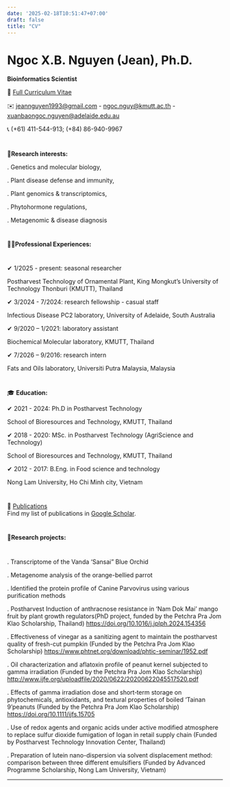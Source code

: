 ```yaml
---
date: '2025-02-18T10:51:47+07:00'
draft: false
title: "CV"
---
```


#    Ngoc X.B. Nguyen (Jean), Ph.D.
 **Bioinformatics Scientist**

🔎 [Full Curriculum Vitae](https://ngoc-xb-nguyen.github.io/mysite/files/CV_2025.pdf)



✉️ jeannguyen1993@gmail.com - ngoc.nguy@kmutt.ac.th - 
xuanbaongoc.nguyen@adelaide.edu.au

📞 (+61) 411-544-913; (+84) 86-940-9967
#
🔬**Research interests:**

. Genetics and molecular biology,

. Plant disease defense and immunity,

. Plant genomics & transcriptomics,

. Phytohormone regulations,

. Metagenomic & disease diagnosis
# 
👩‍💼**Professional Experiences:**
#
✔ 1/2025 - present: seasonal researcher

Postharvest Technology of Ornamental Plant, King Mongkut’s University of Technology Thonburi (KMUTT), Thailand

✔ 3/2024 - 7/2024: research fellowship - casual staff

Infectious Disease PC2 laboratory, University of Adelaide, South Australia

✔ 9/2020 – 1/2021: laboratory assistant

Biochemical Molecular laboratory, KMUTT, Thailand

✔ 7/2026 – 9/2016: research intern

Fats and Oils laboratory, Universiti Putra Malaysia, Malaysia
#
🎓 **Education:**

✔ 2021 - 2024: Ph.D in Postharvest Technology

School of Bioresources and Technology, KMUTT, Thailand

✔ 2018 - 2020: MSc. in Postharvest Technology (AgriScience and Technology)

School of Bioresources and Technology, KMUTT, Thailand

✔ 2012 - 2017: B.Eng. in Food science and technology

Nong Lam University, Ho Chi Minh city, Vietnam
#
🔎 [Publications](https://scholar.google.com/citations?user=kUjOJhMAAAAJ&hl=vi)  
Find my list of publications in [Google Scholar](https://scholar.google.com/citations?user=kUjOJhMAAAAJ&hl=vi).
#
🔬**Research projects:**
#
. Transcriptome of the Vanda ‘Sansai” Blue Orchid

. Metagenome analysis of the orange-bellied parrot

. Identified the protein profile of Canine Parvovirus using various purification methods

. Postharvest Induction of anthracnose resistance in ‘Nam Dok Mai’ mango fruit by plant growth regulators(PhD project, funded by the
Petchra Pra Jom Klao Scholarship, Thailand) https://doi.org/10.1016/j.jplph.2024.154356 

. Effectiveness of vinegar as a sanitizing agent to maintain the postharvest quality of fresh-cut pumpkin (Funded by the Petchra
Pra Jom Klao Scholarship) https://www.phtnet.org/download/phtic-seminar/1952.pdf

. Oil characterization and aflatoxin profile of peanut kernel subjected to gamma irradiation (Funded by the Petchra Pra Jom Klao
Scholarship) http://www.ijfe.org/uploadfile/2020/0622/20200622045517520.pdf

. Effects of gamma irradiation dose and short‐term storage on phytochemicals, antioxidants, and textural properties of boiled
‘Tainan 9’peanuts (Funded by the Petchra Pra Jom Klao Scholarship) https://doi.org/10.1111/ijfs.15705 

. Use of redox agents and organic acids under active modified atmosphere to replace sulfur dioxide fumigation of logan in retail
supply chain (Funded by Postharvest Technology Innovation Center, Thailand)

. Preparation of lutein nano-dispersion via solvent displacement method: comparison between three different emulsifiers (Funded
by Advanced Programme Scholarship, Nong Lam University, Vietnam)





---